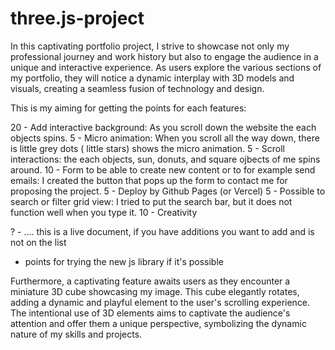 # three.js-project


In this captivating portfolio project, I strive to showcase not only my professional journey and work history but also to engage the audience in a unique and interactive experience. As users explore the various sections of my portfolio, they will notice a dynamic interplay with 3D models and visuals, creating a seamless fusion of technology and design.

This is my aiming for getting the points for each features:

20 - Add interactive background: As you scroll down the website the each objects spins.
5 - Micro animation: When you scroll all the way down, there is little grey dots ( little stars) shows the micro animation.
5 - Scroll interactions: the each objects, sun, donuts, and square ojbects of me spins around.
10 - Form to be able to create new content or to for example send emails: I created the button that pops up the form to contact me for proposing the project.
5 - Deploy by Github Pages (or Vercel)
5 - Possible to search or filter grid view: I tried to put the search bar, but it does not function well when you type it.
10 - Creativity

? - …. this is a live document,  if you have additions you want to add and is not on the list
- points for trying the new js library if it's possible



Furthermore, a captivating feature awaits users as they encounter a miniature 3D cube showcasing my image. This cube elegantly rotates, adding a dynamic and playful element to the user's scrolling experience. The intentional use of 3D elements aims to captivate the audience's attention and offer them a unique perspective, symbolizing the dynamic nature of my skills and projects.
